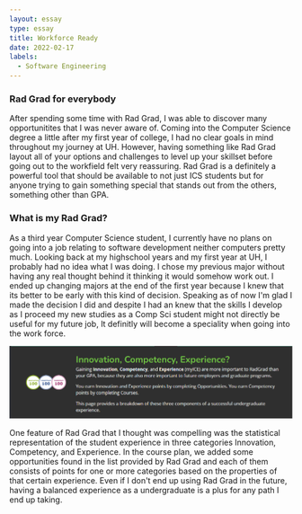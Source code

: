```yaml
---
layout: essay
type: essay
title: Workforce Ready
date: 2022-02-17
labels:
  - Software Engineering
---
```


### Rad Grad for everybody          

After spending some time with Rad Grad, I was able to discover many opportunitites that I was never aware of. Coming into the Computer Science degree a little after my first year of college, I had no clear goals in mind throughout my journey at UH. However, having something like Rad Grad layout all of your options and challenges to level up your skillset before going out to the workfield felt very reassuring. Rad Grad is a definitely a powerful tool that should be available to not just ICS students but for anyone trying to gain something special that stands out from the others, something other than GPA. 

### What is my Rad Grad?

As a third year Computer Science student, I currently have no plans on going into a job relating to software development neither computers pretty much. Looking back at my highschool years and my first year at UH, I probably had no idea what I was doing. I chose my previous major without having any real thought behind it thinking it would somehow work out. I ended up changing majors at the end of the first year because I knew that its better to be early with this kind of decision. Speaking as of now I'm glad I made the decision I did and despite I had an knew that the skills I develop as I proceed my new studies as a Comp Sci student might not directly be useful for my future job, It definitly will become a speciality when going into the work force. 

<div class="ui small rounded images">
  <img class="ui image" src="../images/RadGrad.png" width 500px>
</div>

One feature of Rad Grad that I thought was compelling was the statistical representation of the student experience in three categories Innovation, Competency, and Experience. In the course plan, we added some opportunities found in the list provided by Rad Grad and each of them consists of points for one or more categories based on the properties of that certain experience. Even if I don't end up using Rad Grad in the future, having a balanced experience as a undergraduate is a plus for any path I end up taking.




